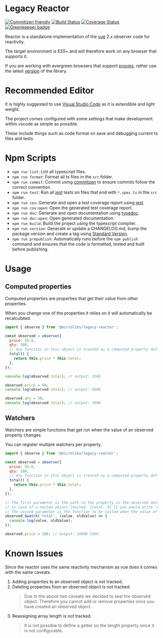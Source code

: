 # Legacy Reactor

[![Commitizen friendly](https://img.shields.io/badge/commitizen-friendly-brightgreen.svg)](http://commitizen.github.io/cz-cli/)
[![Build Status](https://travis-ci.org/michael-stoltz/legacy-reactor.svg?branch=master)](https://travis-ci.org/michael-stoltz/legacy-reactor)
[![Coverage Status](https://coveralls.io/repos/github/michael-stoltz/legacy-reactor/badge.svg?branch=master)](https://coveralls.io/github/michael-stoltz/legacy-reactor?branch=master) [![Greenkeeper badge](https://badges.greenkeeper.io/michael-stoltz/legacy-reactor.svg)](https://greenkeeper.io/)

Reactor is a standalone implementation of the [vue](https://vuejs.org/) 2.x observer code for reactivity.

The target environment is ES5+ and will therefore work on any browser that supports it.

If you are working with evergreen browsers that support [proxies](https://developer.mozilla.org/en-US/docs/Web/JavaScript/Reference/Global_Objects/Proxy), rather use the latest [version](https://github.com/michael-stoltz/reactor) of the library.

# Recommended Editor

It is highly suggested to use [Visual Studio Code](https://code.visualstudio.com/) as it is extendible and light weight.

The project comes configured with some settings that make development within vscode as simple as possible.

These include things such as code format on save and debugging current ts files and tests.

# Npm Scripts

- `npm run lint`: Lint all typescript files.
- `npm run format`: Format all ts files in the `src` folder.
- `npm run commit`: Commit using [commitzen](https://github.com/commitizen/cz-cli) to ensure commits follow the correct convention.
- `npm run test`: Run all [jest](https://jestjs.io/) tests on files that end with `*.spec.ts` in the `src` folder.
- `npm run cov`: Generate and open a test coverage report using [jest](https://jestjs.io/).
- `npm run cov:open`: Open the generated test coverage report.
- `npm run doc`: Generate and open documentation using [typedoc](https://typedoc.org/).
- `npm run doc:open`: Open generated documentation.
- `npm run build`: Build the project using the typescript compiler.
- `npm run version`: Generate or update a CHANGELOG.md, bump the package version and create a tag using [Standard Version](https://github.com/conventional-changelog/standard-version).
- `npm run prepublish`: Automatically runs before the `npm publish` command and ensures that the code is formatted, tested and built before publishing.

# Usage

## Computed properties

Computed properties are properties that get their value from other properties.

When you change one of the properties it relies on it will automatically be recalculated.

```javascript
import { observe } from '@microlibs/legacy-reactor';

const observed = observe({
  price: 55.6,
  qty: 100,
  // Any function in this object is treated as a computed property definition.
  total() {
    return this.price * this.total;
  },
});

console.log(observed.total); // output: 5560

observed.price = 60;
console.log(observed.total); // output: 6000

observed.qty = 50;
console.log(observed.total); // output: 3000
```

## Watchers

Watchers are simple functions that get run when the value of an observed property changes.

You can register multiple watchers per property.

```javascript
import { observe } from '@microlibs/legacy-reactor';

const observed = observe({
  price: 55.6,
  qty: 100,
  // Any function in this object is treated as a computed property definition.
  total() {
    return this.price * this.total;
  },
});

// The first parameter is the path to the property in the observed data.
// In case of a nested object {nested: {total: 55 }} you would write 'nested.total'.
// The second parameter is the function to be called when the value of total changes.
observed.$watch('total', (value, oldValue) => {
  console.log(value, oldValue);
});

observed.price = 100; // output: 10000 5560
```

# Known Issues

Since the reactor uses the same reactivity mechanism as vue does it comes with the same caveats.

1. Adding properties to an observed object is not tracked.
2. Deleting properties from an observed object is not tracked.
   > Due to the above two caveats we decided to seal the observed object.
   > Therefore you cannot add or remove properties once you have created an observed object.
3. Reassigning array length is not tracked.
   > It is not possible to define a getter on the length property since it is not configurable.

